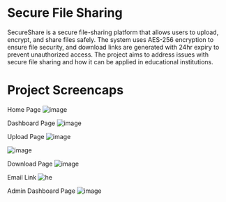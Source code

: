 # Secure File Sharing
SecureShare is a secure file-sharing platform that allows users to upload, encrypt, and share files safely. The system uses AES-256 encryption to ensure file security, and download links are generated with 24hr expiry to prevent unauthorized access. The project aims to address issues with secure file sharing and how it can be applied in educational institutions.


# Project Screencaps
Home Page
![image](https://github.com/user-attachments/assets/91a0b25d-913e-4bcd-9c2d-0e417a8598fd)

Dashboard Page
![image](https://github.com/user-attachments/assets/64050883-1d96-4119-a2c0-1bfa9c8e7455)

Upload Page
![image](https://github.com/user-attachments/assets/76be22f6-cc90-4b15-b2e7-a40c01ea1a77)

![image](https://github.com/user-attachments/assets/cdf2cf27-ecdc-4a6d-bfef-c35f3c6a5ecb)

Download Page
![image](https://github.com/user-attachments/assets/41d32c34-ab32-4955-b886-5693078f7486)

Email Link
![he](https://github.com/user-attachments/assets/9c8a210f-8852-4d36-a316-40dde3741af8)

Admin Dashboard Page
![image](https://github.com/user-attachments/assets/7478de6b-bc74-473d-aa8e-ccd15f3cd644)



